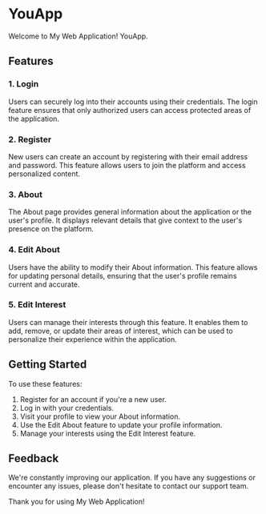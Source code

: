 # YouApp

Welcome to My Web Application! YouApp.

## Features

### 1. Login
Users can securely log into their accounts using their credentials. The login feature ensures that only authorized users can access protected areas of the application.

### 2. Register
New users can create an account by registering with their email address and password. This feature allows users to join the platform and access personalized content.

### 3. About
The About page provides general information about the application or the user's profile. It displays relevant details that give context to the user's presence on the platform.

### 4. Edit About
Users have the ability to modify their About information. This feature allows for updating personal details, ensuring that the user's profile remains current and accurate.

### 5. Edit Interest
Users can manage their interests through this feature. It enables them to add, remove, or update their areas of interest, which can be used to personalize their experience within the application.

## Getting Started

To use these features:

1. Register for an account if you're a new user.
2. Log in with your credentials.
3. Visit your profile to view your About information.
4. Use the Edit About feature to update your profile information.
5. Manage your interests using the Edit Interest feature.

## Feedback

We're constantly improving our application. If you have any suggestions or encounter any issues, please don't hesitate to contact our support team.

Thank you for using My Web Application!
